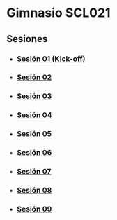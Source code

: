 # Gimnasio SCL021

## Sesiones

- ### [Sesión 01 (Kick-off)](./session-01/session-01.md)
- ### [Sesión 02](./session-02/session-02.md)
- ### [Sesión 03](./session-03/session-03.md)
- ### [Sesión 04](./session-04/session-04.md)
- ### [Sesión 05](./session-05/session-05.md)
- ### [Sesión 06](./session-06/session-06.md)
- ### [Sesión 07](./session-07/session-07.md)
- ### [Sesión 08](./session-08/session-08.md)
- ### [Sesión 09](./session-09/session-09.md)
